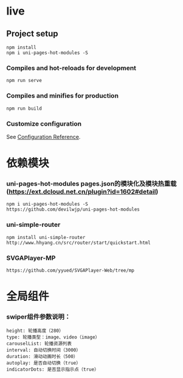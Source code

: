 # live

## Project setup
```
npm install
npm i uni-pages-hot-modules -S

```

### Compiles and hot-reloads for development
```
npm run serve
```

### Compiles and minifies for production
```
npm run build
```

### Customize configuration
See [Configuration Reference](https://cli.vuejs.org/config/).

# 依赖模块
### uni-pages-hot-modules  pages.json的模块化及模块热重载 (https://ext.dcloud.net.cn/plugin?id=1602#detail)
```
npm i uni-pages-hot-modules -S
https://github.com/devilwjp/uni-pages-hot-modules
```
### uni-simple-router 
```
npm install uni-simple-router
http://www.hhyang.cn/src/router/start/quickstart.html
```

### SVGAPlayer-MP
```
https://github.com/yyued/SVGAPlayer-Web/tree/mp
```

# 全局组件
### swiper组件参数说明：
```
height: 轮播高度（280）
type: 轮播类型：image、video（image）
carouselList: 轮播资源列表
interval: 自动切换时间（3000）
duration: 滑动动画时长（500）
autoplay: 是否自动切换（true）
indicatorDots: 是否显示指示点（true）
```
